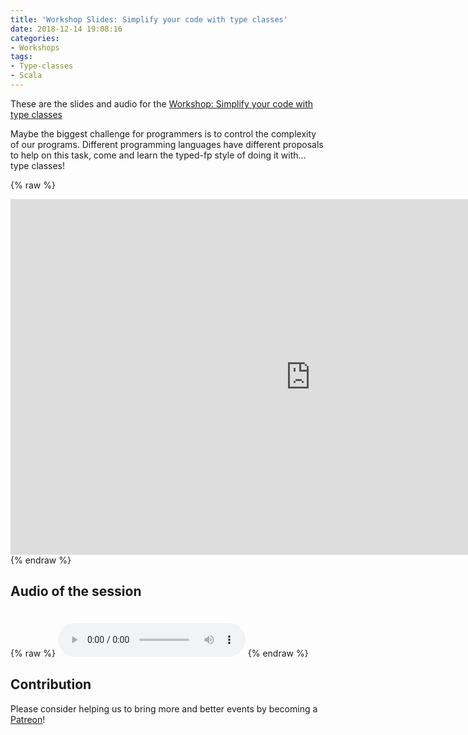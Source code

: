 ```yaml
---
title: 'Workshop Slides: Simplify your code with type classes'
date: 2018-12-14 19:08:16
categories:
- Workshops
tags:
- Type-classes
- Scala
---
```


These are the slides and audio for the [Workshop: Simplify your code with type classes](https://www.meetup.com/lambda1-fp-academy-ams/events/257098182/)

Maybe the biggest challenge for programmers is to control the complexity of our programs. Different programming languages have different proposals to help on this task, come and learn the typed-fp style of doing it with... type classes!

{% raw %}
<iframe src="https://docs.google.com/presentation/d/e/2PACX-1vQaqp42lrr1MQ0bDwUYN-epEo7Ikg38qyFa6TmJFWotIFD6_G1nRuOHR1pqYjqb2MlWsH8nvfTANUR1/embed?start=false&loop=false&delayms=60000" frameborder="0" width="960" height="569" allowfullscreen="true" mozallowfullscreen="true" webkitallowfullscreen="true"></iframe>
{% endraw %}


## Audio of the session

{% raw %}
<audio controls style="margin-top:20px">
    <source src="/sound/workshop_2018-12-13_typeclasses.m4a" type="audio/mp4">
    Your browser doesn't support an HTML audio player.
</audio>
{% endraw %}

## Contribution

Please consider helping us to bring more and better events by becoming a [Patreon](https://patreon.com/lambdaone)!
